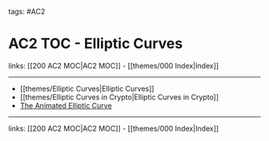 tags: #AC2

# AC2 TOC - Elliptic Curves

links: [[200 AC2 MOC|AC2 MOC]] - [[themes/000 Index|Index]]

---

- [[themes/Elliptic Curves|Elliptic Curves]]
- [[themes/Elliptic Curves in Crypto|Elliptic Curves in Crypto]]
- [The Animated Elliptic Curve](https://curves.xargs.org/)

---
links: [[200 AC2 MOC|AC2 MOC]] - [[themes/000 Index|Index]]